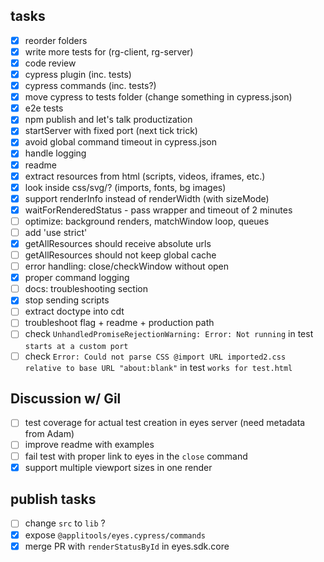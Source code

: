 ## tasks
- [x] reorder folders
- [x] write more tests for (rg-client, rg-server)
- [x] code review
- [x] cypress plugin (inc. tests)
- [x] cypress commands (inc. tests?)
- [x] move cypress to tests folder (change something in cypress.json)
- [x] e2e tests
- [x] npm publish and let's talk productization
- [x] startServer with fixed port (next tick trick)
- [x] avoid global command timeout in cypress.json
- [x] handle logging
- [x] readme
- [x] extract resources from html (scripts, videos, iframes, etc.)
- [x] look inside css/svg/? (imports, fonts, bg images)
- [x] support renderInfo instead of renderWidth (with sizeMode)
- [x] waitForRenderedStatus - pass wrapper and timeout of 2 minutes
- [ ] optimize: background renders, matchWindow loop, queues
- [ ] add 'use strict'
- [x] getAllResources should receive absolute urls
- [ ] getAllResources should not keep global cache
- [ ] error handling: close/checkWindow without open
- [x] proper command logging
- [ ] docs: troubleshooting section
- [x] stop sending scripts
- [ ] extract doctype into cdt
- [ ] troubleshoot flag + readme + production path
- [ ] check `UnhandledPromiseRejectionWarning: Error: Not running` in test `starts at a custom port`
- [ ] check `Error: Could not parse CSS @import URL imported2.css relative to base URL "about:blank"` in test `works for test.html`

## Discussion w/ Gil
- [ ] test coverage for actual test creation in eyes server (need metadata from Adam)
- [ ] improve readme with examples
- [ ] fail test with proper link to eyes in the `close` command
- [x] support multiple viewport sizes in one render

## publish tasks
- [ ] change `src` to `lib` ?
- [x] expose `@applitools/eyes.cypress/commands`
- [x] merge PR with `renderStatusById` in eyes.sdk.core
